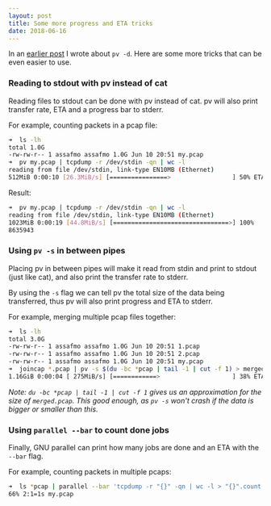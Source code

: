 ```yaml
---
layout: post
title: Some more progress and ETA tricks
date: 2018-06-16
---
```


In an [earlier post](https://assafmo.github.io/2017/08/02/pv-eta.html) I wrote about `pv -d`. Here are some more tricks that can be even easier to use.

### Reading to stdout with pv instead of cat

Reading files to stdout can be done with pv instead of cat. pv will also print transfer rate, ETA and a progress bar to stderr.

For example, counting packets in a pcap file:

```bash
➜  ls -lh
total 1.0G
-rw-rw-r-- 1 assafmo assafmo 1.0G Jun 10 20:51 my.pcap
➜  pv my.pcap | tcpdump -r /dev/stdin -qn | wc -l
reading from file /dev/stdin, link-type EN10MB (Ethernet)
512MiB 0:00:10 [26.3MiB/s] [================>                 ] 50% ETA 0:00:09
```

Result:

```bash
➜  pv my.pcap | tcpdump -r /dev/stdin -qn | wc -l
reading from file /dev/stdin, link-type EN10MB (Ethernet)
1023MiB 0:00:19 [44.8MiB/s] [================================>] 100%
8635943
```

### Using `pv -s` in between pipes

Placing pv in between pipes will make it read from stdin and print to stdout (just like cat), and also print the transfer rate to stderr.

By using the `-s` flag we can tell pv the total size of the data being transferred, thus pv will also print progress and ETA to stderr.

For example, merging multiple pcap files together:

```bash
➜  ls -lh
total 3.0G
-rw-rw-r-- 1 assafmo assafmo 1.0G Jun 10 20:51 1.pcap
-rw-rw-r-- 1 assafmo assafmo 1.0G Jun 10 20:51 2.pcap
-rw-rw-r-- 1 assafmo assafmo 1.0G Jun 10 20:51 my.pcap
➜  joincap *.pcap | pv -s $(du -bc *pcap | tail -1 | cut -f 1) > merged.pcap
1.16GiB 0:00:04 [ 275MiB/s] [============>                    ] 38% ETA 0:00:06
```

_Note: `du -bc *pcap | tail -1 | cut -f 1` gives us an approximation for the size of `merged.pcap`. This good enough, as `pv -s` won't crash if the data is bigger or smaller than this._

### Using `parallel --bar` to count done jobs

Finally, GNU parallel can print how many jobs are done and an ETA with the `--bar` flag.

For example, counting packets in multiple pcaps:

```bash
➜  ls *pcap | parallel --bar 'tcpdump -r "{}" -qn | wc -l > "{}".count'
66% 2:1=1s my.pcap
```
